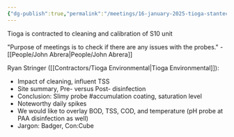 ```yaml
---
{"dg-publish":true,"permalink":"/meetings/16-january-2025-tioga-stantec/","noteIcon":"","created":"2025-05-20T10:31:33.858-05:00"}
---
```


Tioga is contracted to cleaning and calibration of S10 unit

"Purpose of meetings is to check if there are any issues with the probes." - [[People/John Abrera\|People/John Abrera]]

Ryan Stringer ([[Contractors/Tioga Environmental\|Tioga Environmental]]): 
- Impact of cleaning, influent TSS
- Site summary, Pre- versus Post- disinfection
- Conclusion: Slimy probe #accumulation coating, saturation level
- Noteworthy daily spikes
- We would like to overlay BOD, TSS, COD, and temperature (pH probe at PAA disinfection as well)
- Jargon: Badger, Con:Cube